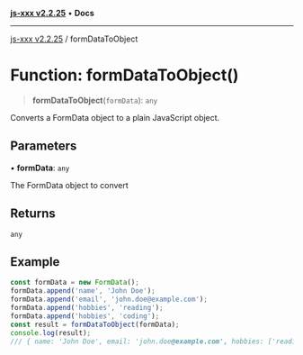 [**js-xxx v2.2.25**](../README.md) • **Docs**

***

[js-xxx v2.2.25](../README.md) / formDataToObject

# Function: formDataToObject()

> **formDataToObject**(`formData`): `any`

Converts a FormData object to a plain JavaScript object.

## Parameters

• **formData**: `any`

The FormData object to convert

## Returns

`any`

## Example

```ts
const formData = new FormData();
formData.append('name', 'John Doe');
formData.append('email', 'john.doe@example.com');
formData.append('hobbies', 'reading');
formData.append('hobbies', 'coding');
const result = formDataToObject(formData);
console.log(result);
/// { name: 'John Doe', email: 'john.doe@example.com', hobbies: ['reading', 'coding'] }
```
